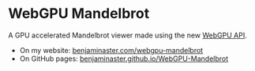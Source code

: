 
# WebGPU Mandelbrot

A GPU accelerated Mandelbrot viewer made using the new [WebGPU API](https://www.w3.org/TR/webgpu/).

- On my website: [benjaminaster.com/webgpu-mandelbrot](https://benjaminaster.com/webgpu-mandelbrot/)
- On GitHub pages: [benjaminaster.github.io/WebGPU-Mandelbrot](https://benjaminaster.github.io/WebGPU-Mandelbrot/)
